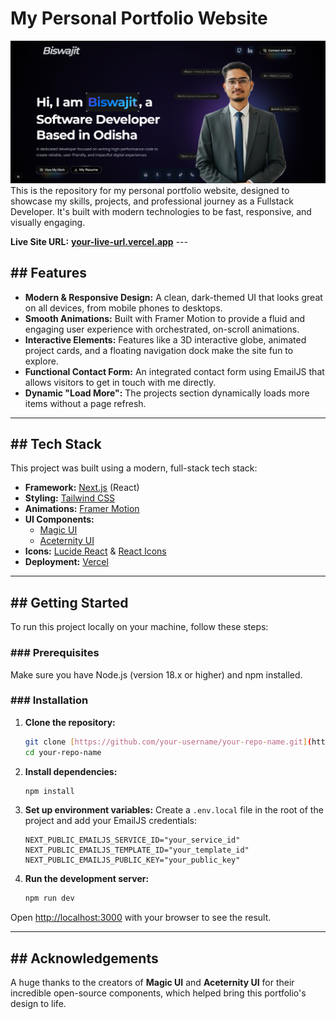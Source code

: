 # My Personal Portfolio Website

![Portfolio Screenshot](./src/assets/homepage.png)
This is the repository for my personal portfolio website, designed to showcase my skills, projects, and professional journey as a Fullstack Developer. It's built with modern technologies to be fast, responsive, and visually engaging.

**Live Site URL:** [**your-live-url.vercel.app**](https://your-live-url.vercel.app) ---

## ## Features

- **Modern & Responsive Design:** A clean, dark-themed UI that looks great on all devices, from mobile phones to desktops.
- **Smooth Animations:** Built with Framer Motion to provide a fluid and engaging user experience with orchestrated, on-scroll animations.
- **Interactive Elements:** Features like a 3D interactive globe, animated project cards, and a floating navigation dock make the site fun to explore.
- **Functional Contact Form:** An integrated contact form using EmailJS that allows visitors to get in touch with me directly.
- **Dynamic "Load More":** The projects section dynamically loads more items without a page refresh.

---

## ## Tech Stack

This project was built using a modern, full-stack tech stack:

- **Framework:** [Next.js](https://nextjs.org/) (React)
- **Styling:** [Tailwind CSS](https://tailwindcss.com/)
- **Animations:** [Framer Motion](https://www.framer.com/motion/)
- **UI Components:**
  - [Magic UI](https://magicui.design/)
  - [Aceternity UI](https://ui.aceternity.com/)
- **Icons:** [Lucide React](https://lucide.dev/) & [React Icons](https://react-icons.github.io/react-icons/)
- **Deployment:** [Vercel](https://vercel.com/)

---

## ## Getting Started

To run this project locally on your machine, follow these steps:

### ### Prerequisites

Make sure you have Node.js (version 18.x or higher) and npm installed.

### ### Installation

1.  **Clone the repository:**

    ```bash
    git clone [https://github.com/your-username/your-repo-name.git](https://github.com/your-username/your-repo-name.git)
    cd your-repo-name
    ```

2.  **Install dependencies:**

    ```bash
    npm install
    ```

3.  **Set up environment variables:**
    Create a `.env.local` file in the root of the project and add your EmailJS credentials:

    ```env
    NEXT_PUBLIC_EMAILJS_SERVICE_ID="your_service_id"
    NEXT_PUBLIC_EMAILJS_TEMPLATE_ID="your_template_id"
    NEXT_PUBLIC_EMAILJS_PUBLIC_KEY="your_public_key"
    ```

4.  **Run the development server:**
    ```bash
    npm run dev
    ```

Open [http://localhost:3000](http://localhost:3000) with your browser to see the result.

---

## ## Acknowledgements

A huge thanks to the creators of **Magic UI** and **Aceternity UI** for their incredible open-source components, which helped bring this portfolio's design to life.
